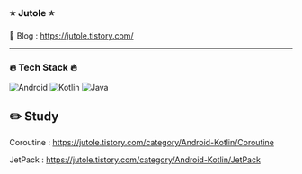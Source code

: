 ### :star: Jutole :star:
:pushpin: Blog : https://jutole.tistory.com/
* * *

### :fire: Tech Stack :fire:
![Android](https://img.shields.io/badge/Android-3DDC84?style=for-the-badge&logo=android&logoColor=white) 
![Kotlin](https://img.shields.io/badge/kotlin-%230095D5.svg?style=for-the-badge&logo=kotlin&logoColor=white)
![Java](https://img.shields.io/badge/java-%23ED8B00.svg?style=for-the-badge&logo=java&logoColor=white)

## :pencil2: Study
Coroutine : https://jutole.tistory.com/category/Android-Kotlin/Coroutine

JetPack : https://jutole.tistory.com/category/Android-Kotlin/JetPack


